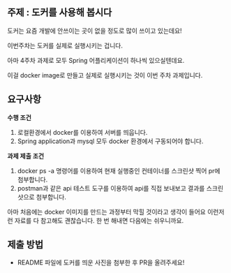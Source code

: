 ## 주제 : 도커를 사용해 봅시다

도커는 요즘 개발에 안쓰이는 곳이 없을 정도로 많이 쓰이고 있는데요! 

이번주차는 도커를 실제로 실행시키는 겁니다.

아마 4주차 과제로 모두 Spring 어플리케이션이 하나씩 있으실텐데요. 

이걸 docker image로 만들고 실제로 실행시키는 것이 이번 주차 과제입니다.

## 요구사항

**수행 조건** 

1. 로컬환경에서 docker를 이용하여 서버를 띄웁니다.
2. Spring application과 mysql 모두 docker 환경에서 구동되어야 합니다. 

**과제 제출 조건**

1. docker ps -a 명령어를 이용하여 현재 실행중인 컨테이너를 스크린샷 찍어 pr에 첨부합니다.
2. postman과 같은 api 테스트 도구를 이용하여 api를 직접 보내보고 결과를 스크린샷으로 첨부합니다.

아마 처음에는 docker 이미지를 만드는 과정부터 막힐 것이라고 생각이 들어요
이런저런 자료를 다 참고해도 괜찮습니다. 한 번 해내면 다음에는 쉬우니까요.

## 제출 방법
- README 파일에 도커를 띄운 사진을 첨부한 후 PR을 올려주세요!
